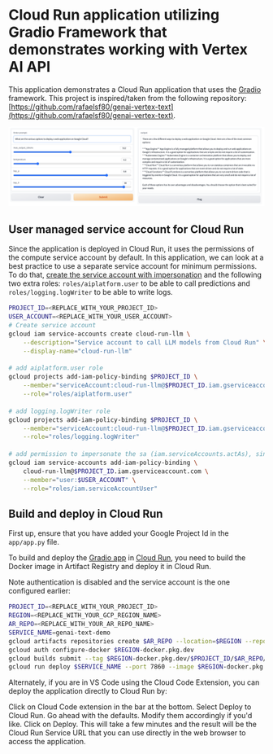 # Cloud Run application utilizing Gradio Framework that demonstrates working with Vertex AI API

This application demonstrates a Cloud Run application that uses the [Gradio](https://www.gradio.app/) framework. This project is inspired/taken from the following repository: [https://github.com/rafaelsf80/genai-vertex-text](https://github.com/rafaelsf80/genai-vertex-text).

<img src="gradioapp-screen.png"/>

## User managed service account for Cloud Run

Since the application is deployed in Cloud Run, it uses the permissions of the compute service account by default. In this application, we can look at a best practice to use a separate service account for minimum permissions. To do that, [create the service account with impersonation](https://cloud.google.com/run/docs/securing/service-identity) and the following two extra roles: `roles/aiplatform.user` to be able to call predictions and `roles/logging.logWriter` to be able to write logs.

```sh
PROJECT_ID=<REPLACE_WITH_YOUR_PROJECT_ID>
USER_ACCOUNT=<REPLACE_WITH_YOUR_USER_ACCOUNT>
# Create service account
gcloud iam service-accounts create cloud-run-llm \
    --description="Service account to call LLM models from Cloud Run" \
    --display-name="cloud-run-llm"

# add aiplatform.user role
gcloud projects add-iam-policy-binding $PROJECT_ID \
    --member="serviceAccount:cloud-run-llm@$PROJECT_ID.iam.gserviceaccount.com" \
    --role="roles/aiplatform.user"

# add logging.logWriter role
gcloud projects add-iam-policy-binding $PROJECT_ID \
    --member="serviceAccount:cloud-run-llm@$PROJECT_ID.iam.gserviceaccount.com" \
    --role="roles/logging.logWriter"

# add permission to impersonate the sa (iam.serviceAccounts.actAs), since this is a user-namaged sa
gcloud iam service-accounts add-iam-policy-binding \
    cloud-run-llm@$PROJECT_ID.iam.gserviceaccount.com \
    --member="user:$USER_ACCOUNT" \
    --role="roles/iam.serviceAccountUser"
```

## Build and deploy in Cloud Run

First up, ensure that you have added your Google Project Id in the `app/app.py` file. 

To build and deploy the [Gradio app](https://gradio.app/) in [Cloud Run](https://cloud.google.com/run/docs/quickstarts/deploy-container), you need to build the Docker image in Artifact Registry and deploy it in Cloud Run.

Note authentication is disabled and the service account is the one configured earlier:

```sh
PROJECT_ID=<REPLACE_WITH_YOUR_PROJECT_ID>
REGION=<REPLACE_WITH_YOUR_GCP_REGION_NAME>
AR_REPO=<REPLACE_WITH_YOUR_AR_REPO_NAME>
SERVICE_NAME=genai-text-demo
gcloud artifacts repositories create $AR_REPO --location=$REGION --repository-format=Docker
gcloud auth configure-docker $REGION-docker.pkg.dev
gcloud builds submit --tag $REGION-docker.pkg.dev/$PROJECT_ID/$AR_REPO/$SERVICE_NAME
gcloud run deploy $SERVICE_NAME --port 7860 --image $REGION-docker.pkg.dev/$PROJECT_ID/$AR_REPO/$SERVICE_NAME --service-account=cloud-run-llm@$PROJECT_ID.iam.gserviceaccount.com --allow-unauthenticated --region=$REGION --platform=managed  --project=$PROJECT_ID
```
Alternately, if you are in VS Code using the Cloud Code Extension, you can deploy the application directly to Cloud Run by:

Click on Cloud Code extension in the bar at the bottom.
Select Deploy to Cloud Run.
Go ahead with the defaults. Modify them accordingly if you'd like.
Click on Deploy.
This will take a few minutes and the result will be the Cloud Run Service URL that you can use directly in the web browser to access the application.
